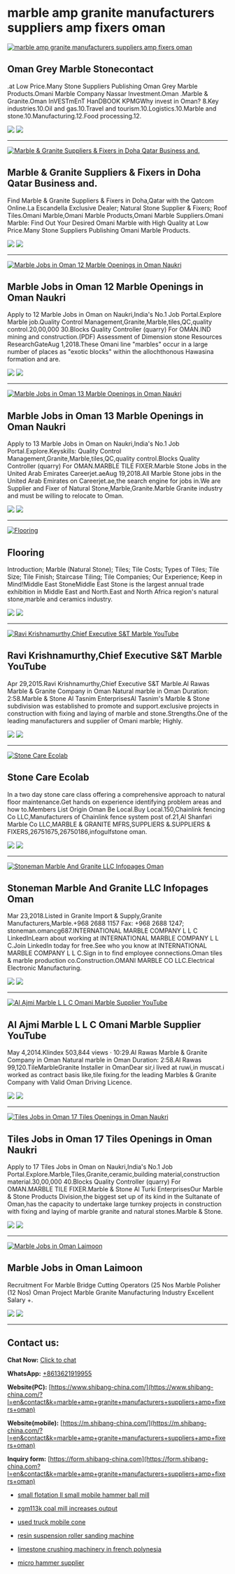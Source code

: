 # marble amp granite manufacturers suppliers amp fixers oman

<a href="https://swt.shibang-china.com/?l=en&img&k=marble+amp+granite+manufacturers+suppliers+amp+fixers+oman" target="_blank">![marble amp granite manufacturers suppliers amp fixers oman](http://static.shibang-china.com/all-800x300/968.jpg)</a>

## Oman Grey Marble Stonecontact
.at Low Price.Many Stone Suppliers Publishing Oman Grey Marble Products.Omani Marble Company Nassar Investment.Oman .Marble &amp; Granite.Oman InVESTmEnT HanDBOOK KPMGWhy invest in Oman? 8.Key industries.10.Oil and gas.10.Travel and tourism.10.Logistics.10.Marble and stone.10.Manufacturing.12.Food processing.12.


<a href="https://whatsapp.shibangsoft.com/WhatsApp.php" target="_blank" title="WhatsApp">![](http://static.shibang-china.com/icon/whatsapp.png)</a> <a href="https://swt.shibang-china.com/?l=en&icon&k=marble+amp+granite+manufacturers+suppliers+amp+fixers+oman" target="_blank">![](http://static.shibang-china.com/icon/chat-en.png)</a>

---

<a href="https://swt.shibang-china.com/?l=en&img&k=marble+amp+granite+manufacturers+suppliers+amp+fixers+oman" target="_blank">![Marble &amp; Granite Suppliers &amp; Fixers in Doha Qatar Business and.](http://static.shibang-china.com/all-800x300/925.jpg)</a>

## Marble &amp; Granite Suppliers &amp; Fixers in Doha Qatar Business and.
Find Marble &amp; Granite Suppliers &amp; Fixers in Doha,Qatar with the Qatcom Online.La Escandella Exclusive Dealer; Natural Stone Supplier &amp; Fixers; Roof Tiles.Omani Marble,Omani Marble Products,Omani Marble Suppliers.Omani Marble: Find Out Your Desired Omani Marble with High Quality at Low Price.Many Stone Suppliers Publishing Omani Marble Products.


<a href="https://whatsapp.shibangsoft.com/WhatsApp.php" target="_blank" title="WhatsApp">![](http://static.shibang-china.com/icon/whatsapp.png)</a> <a href="https://swt.shibang-china.com/?l=en&icon&k=marble+amp+granite+manufacturers+suppliers+amp+fixers+oman" target="_blank">![](http://static.shibang-china.com/icon/chat-en.png)</a>

---

<a href="https://swt.shibang-china.com/?l=en&img&k=marble+amp+granite+manufacturers+suppliers+amp+fixers+oman" target="_blank">![Marble Jobs in Oman 12 Marble Openings in Oman Naukri](http://static.shibang-china.com/all-800x300/672.jpg)</a>

## Marble Jobs in Oman 12 Marble Openings in Oman Naukri
Apply to 12 Marble Jobs in Oman on Naukri,India&#39;s No.1 Job Portal.Explore Marble job.Quality Control Management,Granite,Marble,tiles,QC,quality control.20,00,000 30.Blocks Quality Controller (quarry) For OMAN.IND mining and construction.(PDF) Assessment of Dimension stone Resources ResearchGateAug 1,2018.These Omani line &quot;marbles&quot; occur in a large number of places as "exotic blocks" within the allochthonous Hawasina formation and are.


<a href="https://whatsapp.shibangsoft.com/WhatsApp.php" target="_blank" title="WhatsApp">![](http://static.shibang-china.com/icon/whatsapp.png)</a> <a href="https://swt.shibang-china.com/?l=en&icon&k=marble+amp+granite+manufacturers+suppliers+amp+fixers+oman" target="_blank">![](http://static.shibang-china.com/icon/chat-en.png)</a>

---

<a href="https://swt.shibang-china.com/?l=en&img&k=marble+amp+granite+manufacturers+suppliers+amp+fixers+oman" target="_blank">![Marble Jobs in Oman 13 Marble Openings in Oman Naukri](http://static.shibang-china.com/all-800x300/64.jpg)</a>

## Marble Jobs in Oman 13 Marble Openings in Oman Naukri
Apply to 13 Marble Jobs in Oman on Naukri,India&#39;s No.1 Job Portal.Explore.Keyskills: Quality Control Management,Granite,Marble,tiles,QC,quality control.Blocks Quality Controller (quarry) For OMAN.MARBLE TILE FIXER.Marble Stone Jobs in the United Arab Emirates Careerjet.aeAug 19,2018.All Marble Stone jobs in the United Arab Emirates on Careerjet.ae,the search engine for jobs in.We are Supplier and Fixer of Natural Stone,Marble,Granite.Marble Granite industry and must be willing to relocate to Oman.


<a href="https://whatsapp.shibangsoft.com/WhatsApp.php" target="_blank" title="WhatsApp">![](http://static.shibang-china.com/icon/whatsapp.png)</a> <a href="https://swt.shibang-china.com/?l=en&icon&k=marble+amp+granite+manufacturers+suppliers+amp+fixers+oman" target="_blank">![](http://static.shibang-china.com/icon/chat-en.png)</a>

---

<a href="https://swt.shibang-china.com/?l=en&img&k=marble+amp+granite+manufacturers+suppliers+amp+fixers+oman" target="_blank">![Flooring](http://static.shibang-china.com/all-800x300/630.jpg)</a>

## Flooring
Introduction; Marble (Natural Stone); Tiles; Tile Costs; Types of Tiles; Tile Size; Tile Finish; Staircase Tiling; Tile Companies; Our Experience; Keep in Mind!Middle East StoneMiddle East Stone is the largest annual trade exhibition in Middle East and North.East and North Africa region&#39;s natural stone,marble and ceramics industry.


<a href="https://whatsapp.shibangsoft.com/WhatsApp.php" target="_blank" title="WhatsApp">![](http://static.shibang-china.com/icon/whatsapp.png)</a> <a href="https://swt.shibang-china.com/?l=en&icon&k=marble+amp+granite+manufacturers+suppliers+amp+fixers+oman" target="_blank">![](http://static.shibang-china.com/icon/chat-en.png)</a>

---

<a href="https://swt.shibang-china.com/?l=en&img&k=marble+amp+granite+manufacturers+suppliers+amp+fixers+oman" target="_blank">![Ravi Krishnamurthy,Chief Executive S&amp;T Marble YouTube](http://static.shibang-china.com/all-800x300/389.jpg)</a>

## Ravi Krishnamurthy,Chief Executive S&amp;T Marble YouTube
Apr 29,2015.Ravi Krishnamurthy,Chief Executive S&amp;T Marble.Al Rawas Marble &amp; Granite Company in Oman Natural marble in Oman Duration: 2:58.Marble &amp; Stone Al Tasnim EnterprisesAl Tasnim&#39;s Marble &amp; Stone subdivision was established to promote and support.exclusive projects in construction with fixing and laying of marble and stone.Strengths.One of the leading manufacturers and supplier of Omani marble; Highly.


<a href="https://whatsapp.shibangsoft.com/WhatsApp.php" target="_blank" title="WhatsApp">![](http://static.shibang-china.com/icon/whatsapp.png)</a> <a href="https://swt.shibang-china.com/?l=en&icon&k=marble+amp+granite+manufacturers+suppliers+amp+fixers+oman" target="_blank">![](http://static.shibang-china.com/icon/chat-en.png)</a>

---

<a href="https://swt.shibang-china.com/?l=en&img&k=marble+amp+granite+manufacturers+suppliers+amp+fixers+oman" target="_blank">![Stone Care Ecolab](http://static.shibang-china.com/all-800x300/963.jpg)</a>

## Stone Care Ecolab
In a two day stone care class offering a comprehensive approach to natural floor maintenance.Get hands on experience identifying problem areas and how to.Members List Origin Oman Be Local.Buy Local.150,Chainlink fencing Co LLC,Manufacturers of Chainlink fence system post of.21,Al Shanfari Marble Co LLC,MARBLE &amp; GRANITE MFRS,SUPPLIERS &amp;.SUPPLIERS &amp; FIXERS,26751675,26750186,infogulfstone oman.


<a href="https://whatsapp.shibangsoft.com/WhatsApp.php" target="_blank" title="WhatsApp">![](http://static.shibang-china.com/icon/whatsapp.png)</a> <a href="https://swt.shibang-china.com/?l=en&icon&k=marble+amp+granite+manufacturers+suppliers+amp+fixers+oman" target="_blank">![](http://static.shibang-china.com/icon/chat-en.png)</a>

---

<a href="https://swt.shibang-china.com/?l=en&img&k=marble+amp+granite+manufacturers+suppliers+amp+fixers+oman" target="_blank">![Stoneman Marble And Granite LLC Infopages Oman](http://static.shibang-china.com/all-800x300/478.jpg)</a>

## Stoneman Marble And Granite LLC Infopages Oman
Mar 23,2018.Listed in Granite Import &amp; Supply,Granite Manufacturers,Marble.+968 2688 1157 Fax: +968 2688 1247; stoneman.omancg687.INTERNATIONAL MARBLE COMPANY L L C LinkedInLearn about working at INTERNATIONAL MARBLE COMPANY L L C.Join LinkedIn today for free.See who you know at INTERNATIONAL MARBLE COMPANY L L C.Sign in to find employee connections.Oman tiles &amp; marble production co.Construction.OMANI MARBLE CO LLC.Electrical Electronic Manufacturing.


<a href="https://whatsapp.shibangsoft.com/WhatsApp.php" target="_blank" title="WhatsApp">![](http://static.shibang-china.com/icon/whatsapp.png)</a> <a href="https://swt.shibang-china.com/?l=en&icon&k=marble+amp+granite+manufacturers+suppliers+amp+fixers+oman" target="_blank">![](http://static.shibang-china.com/icon/chat-en.png)</a>

---

<a href="https://swt.shibang-china.com/?l=en&img&k=marble+amp+granite+manufacturers+suppliers+amp+fixers+oman" target="_blank">![Al Ajmi Marble L L C Omani Marble Supplier YouTube](http://static.shibang-china.com/all-800x300/713.jpg)</a>

## Al Ajmi Marble L L C Omani Marble Supplier YouTube
May 4,2014.Klindex 503,844 views &middot; 10:29.Al Rawas Marble &amp; Granite Company in Oman Natural marble in Oman Duration: 2:58.Al Rawas 99,120.TileMarbleGranite Installer in OmanDear sir,i lived at ruwi,in muscat.i worked as contract basis like,tile fixing.for the leading Marbles &amp; Granite Company with Valid Oman Driving Licence.


<a href="https://whatsapp.shibangsoft.com/WhatsApp.php" target="_blank" title="WhatsApp">![](http://static.shibang-china.com/icon/whatsapp.png)</a> <a href="https://swt.shibang-china.com/?l=en&icon&k=marble+amp+granite+manufacturers+suppliers+amp+fixers+oman" target="_blank">![](http://static.shibang-china.com/icon/chat-en.png)</a>

---

<a href="https://swt.shibang-china.com/?l=en&img&k=marble+amp+granite+manufacturers+suppliers+amp+fixers+oman" target="_blank">![Tiles Jobs in Oman 17 Tiles Openings in Oman Naukri](http://static.shibang-china.com/all-800x300/1076.jpg)</a>

## Tiles Jobs in Oman 17 Tiles Openings in Oman Naukri
Apply to 17 Tiles Jobs in Oman on Naukri,India&#39;s No.1 Job Portal.Explore.Marble,Tiles,Granite,ceramic,building material,construction material.30,00,000 40.Blocks Quality Controller (quarry) For OMAN.MARBLE TILE FIXER.Marble &amp; Stone Al Turki EnterprisesOur Marble &amp; Stone Products Division,the biggest set up of its kind in the Sultanate of Oman,has the capacity to undertake large turnkey projects in construction with fixing and laying of marble granite and natural stones.Marble &amp; Stone.


<a href="https://whatsapp.shibangsoft.com/WhatsApp.php" target="_blank" title="WhatsApp">![](http://static.shibang-china.com/icon/whatsapp.png)</a> <a href="https://swt.shibang-china.com/?l=en&icon&k=marble+amp+granite+manufacturers+suppliers+amp+fixers+oman" target="_blank">![](http://static.shibang-china.com/icon/chat-en.png)</a>

---

<a href="https://swt.shibang-china.com/?l=en&img&k=marble+amp+granite+manufacturers+suppliers+amp+fixers+oman" target="_blank">![Marble Jobs in Oman Laimoon](http://static.shibang-china.com/all-800x300/1348.jpg)</a>

## Marble Jobs in Oman Laimoon
Recruitment For Marble Bridge Cutting Operators (25 Nos Marble Polisher (12 Nos) Oman Project Marble Granite Manufacturing Industry Excellent Salary +.

<a href="https://whatsapp.shibangsoft.com/WhatsApp.php" target="_blank" title="WhatsApp">![](http://static.shibang-china.com/icon/whatsapp.png)</a> <a href="https://swt.shibang-china.com/?l=en&icon&k=marble+amp+granite+manufacturers+suppliers+amp+fixers+oman" target="_blank">![](http://static.shibang-china.com/icon/chat-en.png)</a>

---
## Contact us:

**Chat Now:** [Click to chat](https://swt.shibang-china.com?l=en&contact&k=marble+amp+granite+manufacturers+suppliers+amp+fixers+oman)

**WhatsApp:**  [+8613621919955](https://whatsapp.shibangsoft.com/WhatsApp.php)

**Website(PC):** [https://www.shibang-china.com/](https://www.shibang-china.com/?l=en&contact&k=marble+amp+granite+manufacturers+suppliers+amp+fixers+oman)

**Website(mobile):** [https://m.shibang-china.com/](https://m.shibang-china.com/?l=en&contact&k=marble+amp+granite+manufacturers+suppliers+amp+fixers+oman)

**Inquiry form:** [https://form.shibang-china.com](https://form.shibang-china.com?l=en&contact&k=marble+amp+granite+manufacturers+suppliers+amp+fixers+oman)

* [small flotation ll small mobile hammer ball mill](../136/small%20flotation%20ll%20small%20mobile%20hammer%20ball%20mill.md)

* [zgm113k coal mill increases output](../137/zgm113k%20coal%20mill%20increases%20output.md)

* [used truck mobile cone](../132/used%20truck%20mobile%20cone.md)

* [resin suspension roller sanding machine](../137/resin%20suspension%20roller%20sanding%20machine.md)

* [limestone crushing machinery in french polynesia](../133/limestone%20crushing%20machinery%20in%20french%20polynesia.md)

* [micro hammer supplier](../131/micro%20hammer%20supplier.md)